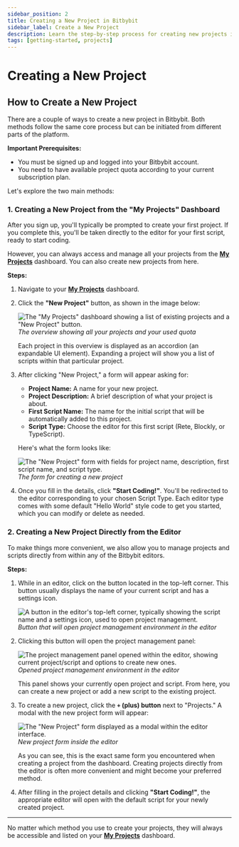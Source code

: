 ```yaml
---
sidebar_position: 2
title: Creating a New Project in Bitbybit
sidebar_label: Create a New Project
description: Learn the step-by-step process for creating new projects in Bitbybit, either from the "My Projects" dashboard or directly within the editor.
tags: [getting-started, projects]
---
```


# Creating a New Project

## How to Create a New Project

There are a couple of ways to create a new project in Bitbybit. Both methods follow the same core process but can be initiated from different parts of the platform.

**Important Prerequisites:**
*   You must be signed up and logged into your Bitbybit account.
*   You need to have available project quota according to your current subscription plan.

Let's explore the two main methods:

### 1. Creating a New Project from the "My Projects" Dashboard

After you sign up, you'll typically be prompted to create your first project. If you complete this, you'll be taken directly to the editor for your first script, ready to start coding.

However, you can always access and manage all your projects from the **[My Projects](https://bitbybit.dev/projects/my)** dashboard. You can also create new projects from here.

**Steps:**
1.  Navigate to your **[My Projects](https://bitbybit.dev/projects/my)** dashboard.
2.  Click the **"New Project"** button, as shown in the image below:

    ![The "My Projects" dashboard showing a list of existing projects and a "New Project" button.](https://ik.imagekit.io/bitbybit/app/assets/start/general/projects/my-projects.jpeg "The 'My Projects' dashboard")
    *The overview showing all your projects and your used quota*

    Each project in this overview is displayed as an accordion (an expandable UI element). Expanding a project will show you a list of scripts within that particular project.

3.  After clicking "New Project," a form will appear asking for:
    *   **Project Name:** A name for your new project.
    *   **Project Description:** A brief description of what your project is about.
    *   **First Script Name:** The name for the initial script that will be automatically added to this project.
    *   **Script Type:** Choose the editor for this first script (Rete, Blockly, or TypeScript).

    Here's what the form looks like:

    ![The "New Project" form with fields for project name, description, first script name, and script type.](https://ik.imagekit.io/bitbybit/app/assets/start/general/projects/new-project-form.jpeg "The form for creating a new project")
    *The form for creating a new project*

4.  Once you fill in the details, click **"Start Coding!"**. You'll be redirected to the editor corresponding to your chosen Script Type. Each editor type comes with some default "Hello World" style code to get you started, which you can modify or delete as needed.

### 2. Creating a New Project Directly from the Editor

To make things more convenient, we also allow you to manage projects and scripts directly from within any of the Bitbybit editors.

**Steps:**
1.  While in an editor, click on the button located in the top-left corner. This button usually displays the name of your current script and has a settings icon.

    ![A button in the editor's top-left corner, typically showing the script name and a settings icon, used to open project management.](https://ik.imagekit.io/bitbybit/app/assets/start/general/projects/enter-project-management.jpeg "Button to open project management in the editor")
    *Button that will open project management environment in the editor*

2.  Clicking this button will open the project management panel:

    ![The project management panel opened within the editor, showing current project/script and options to create new ones.](https://ik.imagekit.io/bitbybit/app/assets/start/general/projects/management-panel.jpeg "Opened project management panel in the editor")
    *Opened project management environment in the editor*

    This panel shows your currently open project and script. From here, you can create a new project or add a new script to the existing project.

3.  To create a new project, click the **`+` (plus) button** next to "Projects." A modal with the new project form will appear:

    ![The "New Project" form displayed as a modal within the editor interface.](https://ik.imagekit.io/bitbybit/app/assets/start/general/projects/new-project-in-editor.jpeg "New project form inside the editor")
    *New project form inside the editor*

    As you can see, this is the exact same form you encountered when creating a project from the dashboard. Creating projects directly from the editor is often more convenient and might become your preferred method.

4.  After filling in the project details and clicking **"Start Coding!"**, the appropriate editor will open with the default script for your newly created project.

---

No matter which method you use to create your projects, they will always be accessible and listed on your **[My Projects](https://bitbybit.dev/projects/my)** dashboard.
